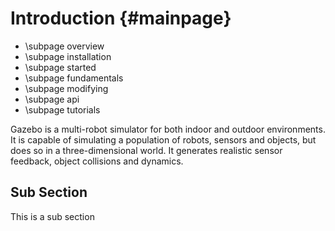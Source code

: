 Introduction {#mainpage}
===================== 

- \subpage overview
- \subpage installation
- \subpage started
- \subpage fundamentals
- \subpage modifying
- \subpage api
- \subpage tutorials

Gazebo is a multi-robot simulator for both indoor and outdoor
environments.  It is capable of simulating a population of
robots, sensors and objects, but does so in a three-dimensional
world. It generates realistic sensor feedback, object collisions and
dynamics.

Sub Section
-----------

This is a sub section
